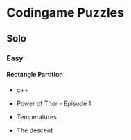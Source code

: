 # Codingame Puzzles

## Solo

### Easy

#### Rectangle Partition

-   c++

-   Power of Thor - Episode 1
-   Temperatures
-   The descent

